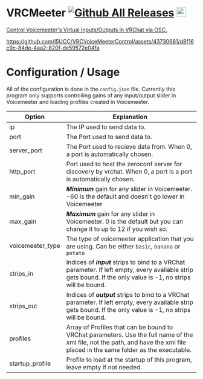 # VRCMeeter [![Github All Releases](https://img.shields.io/github/downloads/i5ucc/VRCMeeter/total.svg)](https://github.com/I5UCC/VRCMeeter/releases/latest) <a href='https://ko-fi.com/i5ucc' target='_blank'><img height='35' style='border:0px;height:25px;' src='https://az743702.vo.msecnd.net/cdn/kofi3.png?v=0' border='0' alt='Buy Me a Coffee at ko-fi.com' />

Control Voicemeeter's Virtual Inputs/Outputs in VRChat via OSC. 

https://github.com/I5UCC/VRCVoiceMeeterControl/assets/43730681/d8f16c9c-84de-4aa2-820f-de59572e04fa

# Configuration / Usage

All of the configuration is done in the `config.json` file.
Currently this program only supports controlling gains of any input/output slider in Voicemeeter and loading profiles created in Voicemeeter.

| Option | Explanation |
| ------ | ----------- |
| ip | The IP used to send data to. |
| port | The Port used to send data to. |
| server_port | The Port used to recieve data from. When 0, a port is automatically chosen. |
| http_port | Port used to host the zeroconf server for discovery by vrchat. When 0, a port is a port is automatically chosen. |
| min_gain | ***Minimum*** gain for any slider in Voicemeeter. -60 is the default and doesn't go lower in Voicemeeter |
| max_gain | ***Maximum*** gain for any slider in Voicemeeter. 0 is the default but you can change it to up to 12 if you wish so. |
| voicemeeter_type | The type of voicemeeter application that you are using. Can be either `basic`, `banana` or `potato` |
| strips_in | Indices of ***input*** strips to bind to a VRChat parameter. If left empty, every available strip gets bound. If the only value is -1, no strips will be bound. |
| strips_out | Indices of ***output*** strips to bind to a VRChat parameter. If left empty, every available strip gets bound. If the only value is -1, no strips will be bound. |
| profiles | Array of Profiles that can be bound to VRChat parameters. Use the full name of the xml file, not the path, and have the xml file placed in the same folder as the executable. |
| startup_profile | Profile to load at the startup of this program, leave empty if not needed. |

